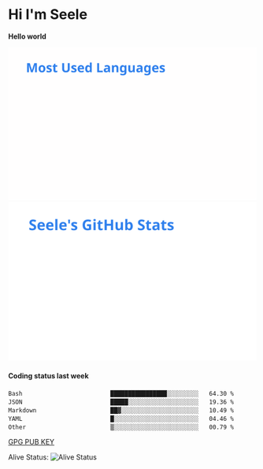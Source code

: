 <h1>Hi I'm Seele</h1>

<b>Hello world</b>

<img src='/assets/top-langs.svg' alt="Seele's github langs"> <img src='/assets/stats.svg' alt="Seele's github stats" >

<h4>Coding status last week </h4>

<!--START_SECTION:waka-->

```txt
Bash                         ████████████████░░░░░░░░░   64.30 %
JSON                         █████░░░░░░░░░░░░░░░░░░░░   19.36 %
Markdown                     ██▓░░░░░░░░░░░░░░░░░░░░░░   10.49 %
YAML                         █░░░░░░░░░░░░░░░░░░░░░░░░   04.46 %
Other                        ▒░░░░░░░░░░░░░░░░░░░░░░░░   00.79 %
```

<!--END_SECTION:waka-->

[GPG PUB KEY](https://keys.openpgp.org/vks/v1/by-fingerprint/3FCE91BF5B9666B55B67213C4C57B7824A5B6680)

Alive Status: ![Alive Status](https://hc.dvd.moe/b/2/8b44cecc-1f43-4449-9b4b-9c7fd754673c.svg)
